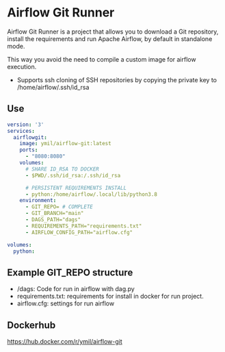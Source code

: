 # Airflow Git Runner

Airflow Git Runner is a project that allows you to download a Git repository, install the requirements and run Apache Airflow, by default in standalone mode.

This way you avoid the need to compile a custom image for airflow execution.

- Supports ssh cloning of SSH repositories by copying the private key to /home/airflow/.ssh/id_rsa

## Use

```yaml
version: '3'
services:
  airflowgit:
    image: ymil/airflow-git:latest
    ports:
      - "8080:8080"
    volumes:
      # SHARE ID_RSA TO DOCKER
      - $PWD/.ssh/id_rsa:/.ssh/id_rsa

      # PERSISTENT REQUIREMENTS INSTALL
      - python:/home/airflow/.local/lib/python3.8
    environment:
      - GIT_REPO= # COMPLETE
      - GIT_BRANCH="main"
      - DAGS_PATH="dags"
      - REQUIREMENTS_PATH="requirements.txt"
      - AIRFLOW_CONFIG_PATH="airflow.cfg"

volumes:
  python:
```

## Example GIT_REPO structure

- /dags: Code for run in airflow with dag.py
- requirements.txt: requirements for install in docker for run project.
- airflow.cfg: settings for run airflow

## Dockerhub

https://hub.docker.com/r/ymil/airflow-git
